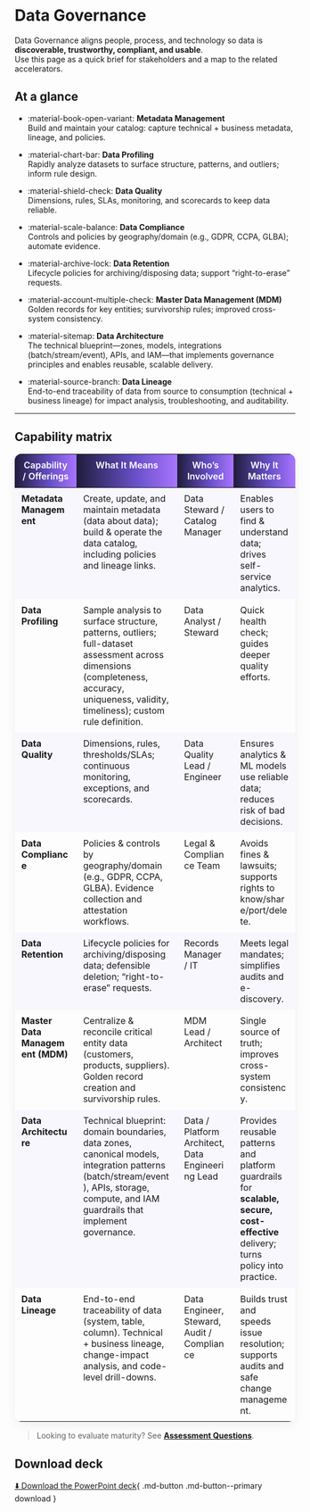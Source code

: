 # Data Governance

Data Governance aligns people, process, and technology so data is **discoverable, trustworthy, compliant, and usable**.  
Use this page as a quick brief for stakeholders and a map to the related accelerators.

## At a glance

<div class="grid cards" markdown>

- :material-book-open-variant: **Metadata Management**  
  Build and maintain your catalog: capture technical + business metadata, lineage, and policies.

- :material-chart-bar: **Data Profiling**  
  Rapidly analyze datasets to surface structure, patterns, and outliers; inform rule design.

- :material-shield-check: **Data Quality**  
  Dimensions, rules, SLAs, monitoring, and scorecards to keep data reliable.

- :material-scale-balance: **Data Compliance**  
  Controls and policies by geography/domain (e.g., GDPR, CCPA, GLBA); automate evidence.

- :material-archive-lock: **Data Retention**  
  Lifecycle policies for archiving/disposing data; support “right-to-erase” requests.

- :material-account-multiple-check: **Master Data Management (MDM)**  
  Golden records for key entities; survivorship rules; improved cross-system consistency.

- :material-sitemap: **Data Architecture**  
  The technical blueprint—zones, models, integrations (batch/stream/event), APIs, and IAM—that
  implements governance principles and enables reusable, scalable delivery.

- :material-source-branch: **Data Lineage**  
  End-to-end traceability of data from source to consumption (technical + business lineage) for
  impact analysis, troubleshooting, and auditability.

</div>

---



## Capability matrix

<!-- Scoped styling just for this table -->
<style>
/* Capability Matrix – Pellera banner look + compact, readable layout */

/* Match the banner/header gradient (deep indigo → Pellera purple → electric purple) */
:root {
  --cap-header-gradient: linear-gradient(
    90deg,
    rgba(12,10,43,.92) 0%,
    rgba(78,49,191,.85) 58%,
    rgba(123,44,255,.65) 100%
  );
}

.cap-table {                     /* shrink overall font a bit */
  font-size: .92rem;
}

@media (max-width: 900px) {      /* a touch smaller on narrow screens */
  .cap-table { font-size: .88rem; }
}

.cap-table table {
  width: 100%;
  table-layout: fixed;           /* prevents overflow; respects widths below */
  border-radius: 12px;
  overflow: hidden;
  box-shadow: 0 6px 18px rgba(0,0,0,.06);
}

.cap-table thead th {
  background: var(--cap-header-gradient);  /* banner-matching header */
  color: #fff;
  font-weight: 600;
}

.cap-table td,
.cap-table th {
  vertical-align: top;
  padding: .60rem .75rem;        /* slightly tighter to fit more content */
}

/* Balanced column widths (will be honored because of table-layout: fixed) */
.cap-table thead th:nth-child(1) { width: 22%; }  /* Capability / Offerings   */
.cap-table thead th:nth-child(2) { width: 36%; }  /* What It Means            */
.cap-table thead th:nth-child(3) { width: 20%; }  /* Who’s Involved           */
.cap-table thead th:nth-child(4) { width: 22%; }  /* Why It Matters           */

.cap-table td {                  /* wrap long words/URLs to avoid scrolling */
  word-break: break-word;
}

.cap-table tbody tr:nth-child(odd) td {
  background: rgba(112,84,255,.03);
}
</style>

<div class="cap-table" markdown>

| Capability / Offerings | What It Means | Who’s Involved | Why It Matters |
|---|---|---|---|
| **Metadata Management** | Create, update, and maintain metadata (data about data); build & operate the data catalog, including policies and lineage links. | Data Steward / Catalog Manager | Enables users to find & understand data; drives self-service analytics. |
| **Data Profiling** | Sample analysis to surface structure, patterns, outliers; full-dataset assessment across dimensions (completeness, accuracy, uniqueness, validity, timeliness); custom rule definition. | Data Analyst / Steward | Quick health check; guides deeper quality efforts. |
| **Data Quality** | Dimensions, rules, thresholds/SLAs; continuous monitoring, exceptions, and scorecards. | Data Quality Lead / Engineer | Ensures analytics & ML models use reliable data; reduces risk of bad decisions. |
| **Data Compliance** | Policies & controls by geography/domain (e.g., GDPR, CCPA, GLBA). Evidence collection and attestation workflows. | Legal & Compliance Team | Avoids fines & lawsuits; supports rights to know/share/port/delete. |
| **Data Retention** | Lifecycle policies for archiving/disposing data; defensible deletion; “right-to-erase” requests. | Records Manager / IT | Meets legal mandates; simplifies audits and e-discovery. |
| **Master Data Management (MDM)** | Centralize & reconcile critical entity data (customers, products, suppliers). Golden record creation and survivorship rules. | MDM Lead / Architect | Single source of truth; improves cross-system consistency. |
| **Data Architecture** | Technical blueprint: domain boundaries, data zones, canonical models, integration patterns (batch/stream/event), APIs, storage, compute, and IAM guardrails that implement governance. | Data / Platform Architect, Data Engineering Lead | Provides reusable patterns and platform guardrails for **scalable, secure, cost-effective** delivery; turns policy into practice. |
| **Data Lineage** | End-to-end traceability of data (system, table, column). Technical + business lineage, change-impact analysis, and code-level drill-downs. | Data Engineer, Steward, Audit / Compliance | Builds trust and speeds issue resolution; supports audits and safe change management. |

</div>

> Looking to evaluate maturity? See **[Assessment Questions](assessment.md)**.

## Download deck

[⬇️ Download the PowerPoint deck](_assets/data-governance-deck.pptx){ .md-button .md-button--primary download }